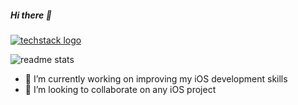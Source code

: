 ##### Hi there 👋

[![techstack logo](https://readme-components.vercel.app/api?component=logo&logo=swift)](https://github.com/harish-sethuraman/readme-components)







<img src = "https://github-readme-stats.vercel.app/api?username=geekMe1982&&show_icons=true&theme=radical" alt="readme stats">

- 🔭 I’m currently working on improving my iOS development skills
- 👯 I’m looking to collaborate on any iOS project
